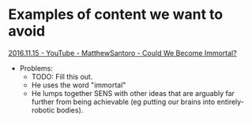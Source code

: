 

# Examples of content we want to avoid
[2016.11.15 - YouTube - MatthewSantoro - Could We Become Immortal?](https://www.youtube.com/watch?v=_idYbwSoEX0)
- Problems:
  - TODO: Fill this out.
  - He uses the word "immortal"
  - He lumps together SENS with other ideas that are arguably far further from being achievable (eg putting our brains into entirely-robotic bodies).
